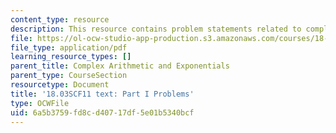 ```yaml
---
content_type: resource
description: This resource contains problem statements related to complex arithmetic.
file: https://ol-ocw-studio-app-production.s3.amazonaws.com/courses/18-03sc-differential-equations-fall-2011/6a5b3759fd8cd40717df5e01b5340bcf_MIT18_03SCF11_ps2_s6q.pdf
file_type: application/pdf
learning_resource_types: []
parent_title: Complex Arithmetic and Exponentials
parent_type: CourseSection
resourcetype: Document
title: '18.03SCF11 text: Part I Problems'
type: OCWFile
uid: 6a5b3759-fd8c-d407-17df-5e01b5340bcf
---
```


